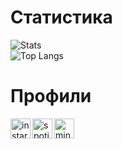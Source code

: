 
# Статистика
![Stats](https://github-readme-stats.vercel.app/api?username=LuK050&count_private=true&hide_title=true&theme=github_dark&locale=ru&&hide_border=true&disable_animations=true)<br>
![Top Langs](https://github-readme-stats.vercel.app/api/top-langs/?username=LuK050&hide_title=true&theme=github_dark&hide_border=true&layout=compact)

# Профили
[<img align="left" alt="instargam | Instargam" width="32px" src="https://camo.githubusercontent.com/c9dacf0f25a1489fdbc6c0d2b41cda58b77fa210a13a886d6f99e027adfbd358/68747470733a2f2f6564656e742e6769746875622e696f2f537570657254696e7949636f6e732f696d616765732f7376672f696e7374616772616d2e737667" />][instargam]
[<img align="left" alt="spotify | Spotify" width="32px" src="https://camo.githubusercontent.com/15d4e1b8bf3ed25b7131cc93f248f86cc42deaf9e19fdb61aa1ba3b46e0400a5/68747470733a2f2f6564656e742e6769746875622e696f2f537570657254696e7949636f6e732f696d616765732f7376672f73706f746966792e737667" />][spotify]
[<img align="left" alt="minecraft | Minecraft" width="32px" src="https://camo.githubusercontent.com/3d0505504307fefab48b4d3f530827abe91beab78c802c953cad19c182d8834b/68747470733a2f2f6564656e742e6769746875622e696f2f537570657254696e7949636f6e732f696d616765732f7376672f6d696e6563726166742e737667" />][minecraft]

[instargam]: https://www.instagram.com/volychev_kirill/
[spotify]: https://open.spotify.com/user/knlkwfoqdfnpu503dsjy0sskv
[minecraft]: https://ru.namemc.com/profile/_LuK__.3
